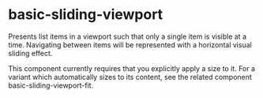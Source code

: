 # basic-sliding-viewport

Presents list items in a viewport such that only a single item is visible at a
time. Navigating between items will be represented with a horizontal visual
sliding effect.

This component currently requires that you explicitly apply a size to it. For a
variant which automatically sizes to its content, see the related component
basic-sliding-viewport-fit.
